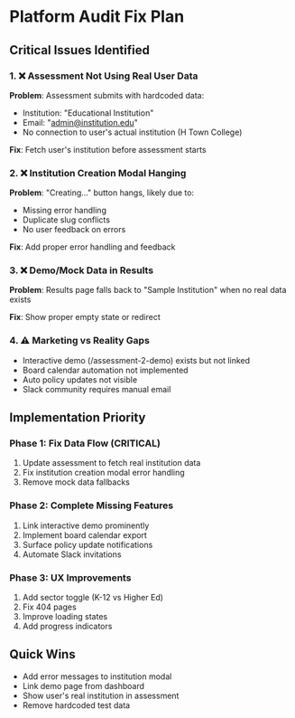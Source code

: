 # Platform Audit Fix Plan

## Critical Issues Identified

### 1. ❌ Assessment Not Using Real User Data
**Problem**: Assessment submits with hardcoded data:
- Institution: "Educational Institution"  
- Email: "admin@institution.edu"
- No connection to user's actual institution (H Town College)

**Fix**: Fetch user's institution before assessment starts

### 2. ❌ Institution Creation Modal Hanging
**Problem**: "Creating..." button hangs, likely due to:
- Missing error handling
- Duplicate slug conflicts
- No user feedback on errors

**Fix**: Add proper error handling and feedback

### 3. ❌ Demo/Mock Data in Results
**Problem**: Results page falls back to "Sample Institution" when no real data exists

**Fix**: Show proper empty state or redirect

### 4. ⚠️ Marketing vs Reality Gaps
- Interactive demo (/assessment-2-demo) exists but not linked
- Board calendar automation not implemented
- Auto policy updates not visible
- Slack community requires manual email

## Implementation Priority

### Phase 1: Fix Data Flow (CRITICAL)
1. Update assessment to fetch real institution data
2. Fix institution creation modal error handling  
3. Remove mock data fallbacks

### Phase 2: Complete Missing Features
1. Link interactive demo prominently
2. Implement board calendar export
3. Surface policy update notifications
4. Automate Slack invitations

### Phase 3: UX Improvements
1. Add sector toggle (K-12 vs Higher Ed)
2. Fix 404 pages
3. Improve loading states
4. Add progress indicators

## Quick Wins
- Add error messages to institution modal
- Link demo page from dashboard
- Show user's real institution in assessment
- Remove hardcoded test data
